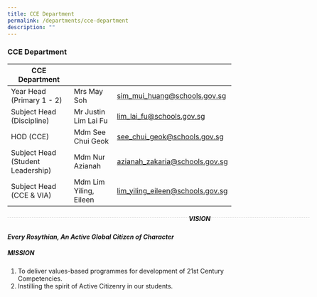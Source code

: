 ```yaml
---
title: CCE Department
permalink: /departments/cce-department
description: ""
---
```

### CCE Department

| CCE Department |  | |
| -------- | -------- | -------- |
| Year Head (Primary 1 - 2) | Mrs May Soh | sim_mui_huang@schools.gov.sg |
| Subject Head (Discipline) | Mr Justin Lim Lai Fu | lim_lai_fu@schools.gov.sg |
| HOD (CCE) | Mdm See Chui Geok | see_chui_geok@schools.gov.sg |
| Subject Head (Student Leadership) | Mdm Nur Azianah | azianah_zakaria@schools.gov.sg |
| Subject Head (CCE & VIA) | Mdm Lim Yiling, Eileen | lim_yiling_eileen@schools.gov.sg |

<div style="line-height: 19.6px; width: 408px; float: left;"><div style="margin-top: 8px; margin-bottom: 8px; line-height: 19.6px; width: 680px; border-bottom: 1px dashed rgb(204, 204, 204); height: 1px; clear: both;"></div></div>

##### VISION
***Every Rosythian, An Active Global Citizen of Character***

##### MISSION
1. To deliver values-based programmes for development of 21st Century Competencies.
2. Instilling the spirit of Active Citizenry in our students.